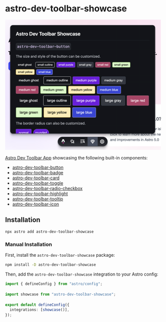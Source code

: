 # astro-dev-toolbar-showcase

<img src="./.github/assets/screenshot.png" alt="Screenshot" width="1374" />

[Astro Dev Toolbar App](https://docs.astro.build/en/reference/dev-toolbar-app-reference/) showcasing the following built-in components:

- [astro-dev-toolbar-button](https://docs.astro.build/en/reference/dev-toolbar-app-reference/#astro-dev-toolbar-button)
- [astro-dev-toolbar-badge](https://docs.astro.build/en/reference/dev-toolbar-app-reference/#astro-dev-toolbar-badge)
- [astro-dev-toolbar-card](https://docs.astro.build/en/reference/dev-toolbar-app-reference/#astro-dev-toolbar-card)
- [astro-dev-toolbar-toggle](https://docs.astro.build/en/reference/dev-toolbar-app-reference/#astro-dev-toolbar-toggle)
- [astro-dev-toolbar-radio-checkbox](https://docs.astro.build/en/reference/dev-toolbar-app-reference/#astro-dev-toolbar-radio-checkbox)
- [astro-dev-toolbar-highlight](https://docs.astro.build/en/reference/dev-toolbar-app-reference/#astro-dev-toolbar-highlight)
- [astro-dev-toolbar-tooltip](https://docs.astro.build/en/reference/dev-toolbar-app-reference/#astro-dev-toolbar-tooltip)
- [astro-dev-toolbar-icon](https://docs.astro.build/en/reference/dev-toolbar-app-reference/#astro-dev-toolbar-icon)

## Installation

```sh
npx astro add astro-dev-toolbar-showcase
```

### Manual Installation

First, install the `astro-dev-toolbar-showcase` package:

```sh
npm install -D astro-dev-toolbar-showcase
```

Then, add the `astro-dev-toolbar-showcase` integration to your Astro config:

```ts
import { defineConfig } from "astro/config";

import showcase from "astro-dev-toolbar-showcase";

export default defineConfig({
  integrations: [showcase()],
});
```
